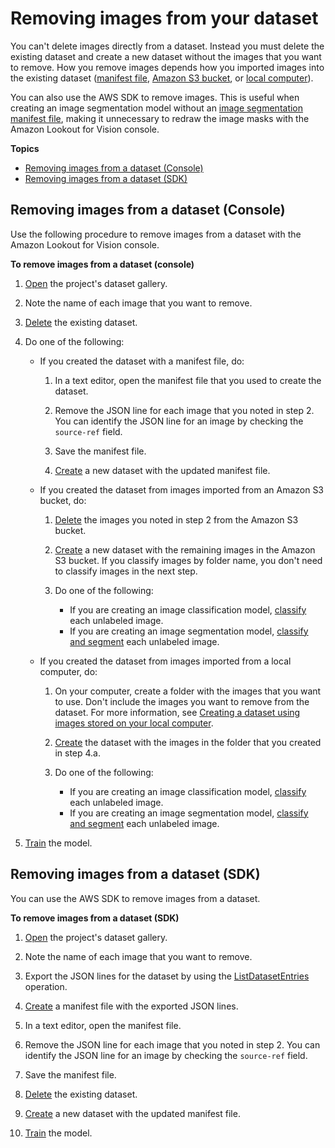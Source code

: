 # Removing images from your dataset<a name="edit-dataset-remove-images"></a>

You can't delete images directly from a dataset\. Instead you must delete the existing dataset and create a new dataset without the images that you want to remove\. How you remove images depends how you imported images into the existing dataset \([manifest file](create-dataset-use-manifest.md), [Amazon S3 bucket](create-dataset-s3.md), or [local computer](create-dataset-computer-upload.md)\)\. 

You can also use the AWS SDK to remove images\. This is useful when creating an image segmentation model without an [image segmentation manifest file](manifest-file-segmentation.md), making it unnecessary to redraw the image masks with the Amazon Lookout for Vision console\. 



**Topics**
+ [Removing images from a dataset \(Console\)](#edit-dataset-remove-images-console)
+ [Removing images from a dataset \(SDK\)](#edit-dataset-remove-images-sdk)

## Removing images from a dataset \(Console\)<a name="edit-dataset-remove-images-console"></a>

Use the following procedure to remove images from a dataset with the Amazon Lookout for Vision console\.

**To remove images from a dataset \(console\)**

1. [Open](view-datasets.md) the project's dataset gallery\.

1. Note the name of each image that you want to remove\.

1. [Delete](delete-dataset.md) the existing dataset\.

1. Do one of the following:
   + If you created the dataset with a manifest file, do:

     1. In a text editor, open the manifest file that you used to create the dataset\.

     1. Remove the JSON line for each image that you noted in step 2\. You can identify the JSON line for an image by checking the `source-ref` field\.

     1. Save the manifest file\.

     1. [Create](create-dataset-use-manifest.md) a new dataset with the updated manifest file\.
   + If you created the dataset from images imported from an Amazon S3 bucket, do:

     1. [Delete](https://docs.aws.amazon.com/AmazonS3/latest/userguide/delete-objects.html) the images you noted in step 2 from the Amazon S3 bucket\.

     1. [Create](create-dataset-s3.md) a new dataset with the remaining images in the Amazon S3 bucket\. If you classify images by folder name, you don't need to classify images in the next step\. 

     1. Do one of the following:
        + If you are creating an image classification model, [classify](model-label.md) each unlabeled image\. 
        + If you are creating an image segmentation model, [classify and segment](segment-image.md) each unlabeled image\.
   + If you created the dataset from images imported from a local computer, do: 

     1. On your computer, create a folder with the images that you want to use\. Don't include the images you want to remove from the dataset\. For more information, see [Creating a dataset using images stored on your local computer](create-dataset-computer-upload.md)\.

     1. [Create](create-dataset-computer-upload.md) the dataset with the images in the folder that you created in step 4\.a\.

     1. Do one of the following:
        + If you are creating an image classification model, [classify](model-label.md) each unlabeled image\.
        + If you are creating an image segmentation model, [classify and segment](segment-image.md) each unlabeled image\.

1. [Train](model-train.md#create-model-sdk) the model\.

## Removing images from a dataset \(SDK\)<a name="edit-dataset-remove-images-sdk"></a>

You can use the AWS SDK to remove images from a dataset\. 

**To remove images from a dataset \(SDK\)**

1. [Open](view-datasets.md) the project's dataset gallery\.

1. Note the name of each image that you want to remove\.

1. Export the JSON lines for the dataset by using the [ListDatasetEntries](https://docs.aws.amazon.com/lookout-for-vision/latest/APIReference/API_ListDatasetEntries.html) operation\. 

1. [Create](manifest-files.md) a manifest file with the exported JSON lines\.

1. In a text editor, open the manifest file\.

1. Remove the JSON line for each image that you noted in step 2\. You can identify the JSON line for an image by checking the `source-ref` field\.

1. Save the manifest file\.

1. [Delete](delete-dataset.md#delete-dataset-sdk) the existing dataset\.

1. [Create](create-dataset-sdk.md) a new dataset with the updated manifest file\.

1. [Train](model-train.md) the model\.